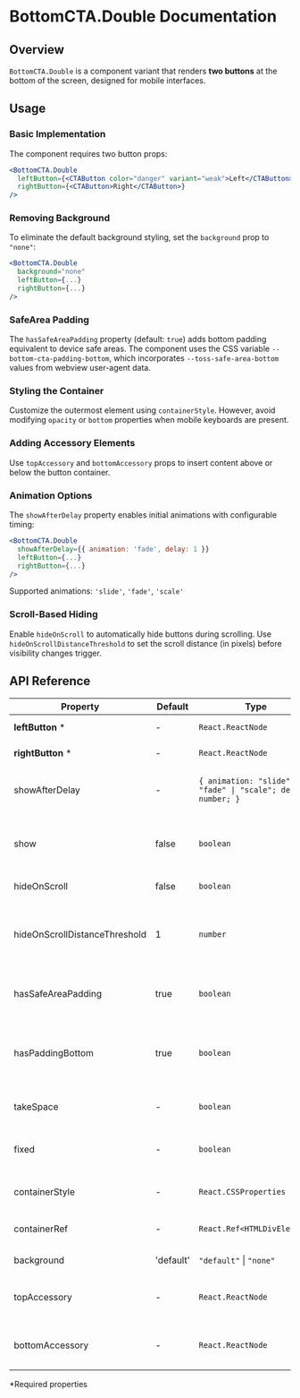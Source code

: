 # BottomCTA.Double Documentation

## Overview

`BottomCTA.Double` is a component variant that renders **two buttons** at the bottom of the screen, designed for mobile interfaces.

## Usage

### Basic Implementation

The component requires two button props:

```jsx
<BottomCTA.Double
  leftButton={<CTAButton color="danger" variant="weak">Left</CTAButton>}
  rightButton={<CTAButton>Right</CTAButton>}
/>
```

### Removing Background

To eliminate the default background styling, set the `background` prop to `"none"`:

```jsx
<BottomCTA.Double
  background="none"
  leftButton={...}
  rightButton={...}
/>
```

### SafeArea Padding

The `hasSafeAreaPadding` property (default: `true`) adds bottom padding equivalent to device safe areas. The component uses the CSS variable `--bottom-cta-padding-bottom`, which incorporates `--toss-safe-area-bottom` values from webview user-agent data.

### Styling the Container

Customize the outermost element using `containerStyle`. However, avoid modifying `opacity` or `bottom` properties when mobile keyboards are present.

### Adding Accessory Elements

Use `topAccessory` and `bottomAccessory` props to insert content above or below the button container.

### Animation Options

The `showAfterDelay` property enables initial animations with configurable timing:

```jsx
<BottomCTA.Double
  showAfterDelay={{ animation: 'fade', delay: 1 }}
  leftButton={...}
  rightButton={...}
/>
```

Supported animations: `'slide'`, `'fade'`, `'scale'`

### Scroll-Based Hiding

Enable `hideOnScroll` to automatically hide buttons during scrolling. Use `hideOnScrollDistanceThreshold` to set the scroll distance (in pixels) before visibility changes trigger.

## API Reference

| Property | Default | Type | Description |
|----------|---------|------|-------------|
| **leftButton** * | - | `React.ReactNode` | Left button element |
| **rightButton** * | - | `React.ReactNode` | Right button element |
| showAfterDelay | - | `{ animation: "slide" \| "fade" \| "scale"; delay: number; }` | Initial appearance animation configuration |
| show | false | `boolean` | Toggles animation when visibility changes |
| hideOnScroll | false | `boolean` | Hides during scroll activity |
| hideOnScrollDistanceThreshold | 1 | `number` | Scroll distance in pixels triggering hide behavior |
| hasSafeAreaPadding | true | `boolean` | Applies device safe-area bottom padding |
| hasPaddingBottom | true | `boolean` | Controls overall bottom padding (when false, padding = 0) |
| takeSpace | - | `boolean` | Reserves layout space when fixed |
| fixed | - | `boolean` | Fixes component to screen bottom |
| containerStyle | - | `React.CSSProperties` | Custom container styling |
| containerRef | - | `React.Ref<HTMLDivElement>` | Container element reference |
| background | 'default' | `"default"` \| `"none"` | Background visibility |
| topAccessory | - | `React.ReactNode` | Content rendered above buttons |
| bottomAccessory | - | `React.ReactNode` | Content rendered below buttons |

*Required properties
